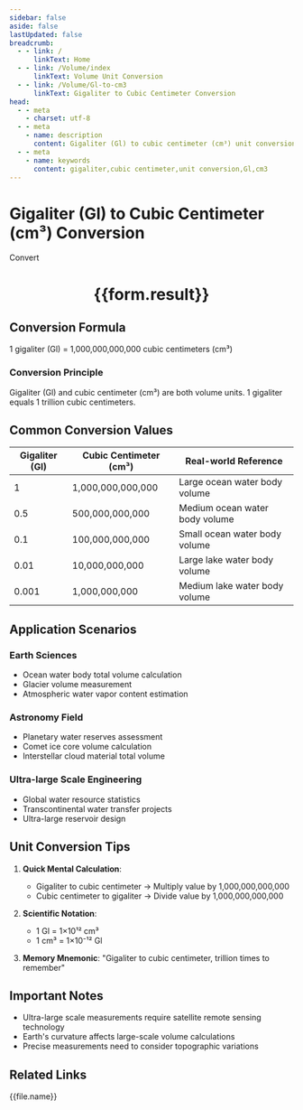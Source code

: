 ```yaml
---
sidebar: false
aside: false
lastUpdated: false
breadcrumb:
  - - link: /
      linkText: Home
  - - link: /Volume/index
      linkText: Volume Unit Conversion
  - - link: /Volume/Gl-to-cm3
      linkText: Gigaliter to Cubic Centimeter Conversion
head:
  - - meta
    - charset: utf-8
  - - meta
    - name: description
      content: Gigaliter (Gl) to cubic centimeter (cm³) unit conversion tool, 1 gigaliter equals 1,000,000,000,000 cubic centimeters.
  - - meta
    - name: keywords
      content: gigaliter,cubic centimeter,unit conversion,Gl,cm3
---
```


# Gigaliter (Gl) to Cubic Centimeter (cm³) Conversion

<script setup>
import { onMounted, reactive, inject ,ref  } from 'vue'
import { NButton,NForm ,NFormItem,NInput,NInputNumber,NSelect,NCard,useMessage ,NGrid ,NGi } from 'naive-ui'
import { defineClientComponent } from 'vitepress'
import { Volume } from '../files';

const convert = inject('convert')
const formRef = ref(null);
const rules = {
  number:{
    required: true,
    type: 'number',
    trigger: "blur"
  }
}
const form = reactive({
  number:null,
  result:'',
  title:'Gigaliter (Gl) to Cubic Centimeter (cm³) Conversion'
})

const convertHandler = (e) => {
  e.preventDefault();
  formRef.value?.validate((errors)=>{
    if (!errors) {
      form.result = `${form.number} Gl = ${convert(form.number).from('Gl').to('cm3')} cm³`
    }
  })
}
</script>

<n-form size="large" :model="form" ref='formRef' :rules="rules">
  <n-form-item label="Value" path="number">
    <n-input-number size="large" style="width:100%" :min="0" v-model:value="form.number" placeholder="Enter gigaliter value" />
  </n-form-item>
  <n-form-item>
    <n-button type="info" style="width:100%" @click="convertHandler">Convert</n-button>
  </n-form-item>
</n-form>
<n-card embedded :bordered="false" hoverable>
  <div style="text-align:center">
    <h1>{{form.result}}</h1>
  </div>
</n-card>

## Conversion Formula
1 gigaliter (Gl) = 1,000,000,000,000 cubic centimeters (cm³)

### Conversion Principle
Gigaliter (Gl) and cubic centimeter (cm³) are both volume units. 1 gigaliter equals 1 trillion cubic centimeters.

## Common Conversion Values
| Gigaliter (Gl) | Cubic Centimeter (cm³) | Real-world Reference                |
|----------------|------------------------|-------------------------------------|
| 1              | 1,000,000,000,000      | Large ocean water body volume       |
| 0.5            | 500,000,000,000        | Medium ocean water body volume      |
| 0.1            | 100,000,000,000        | Small ocean water body volume       |
| 0.01           | 10,000,000,000         | Large lake water body volume        |
| 0.001          | 1,000,000,000          | Medium lake water body volume       |

## Application Scenarios
### Earth Sciences
- Ocean water body total volume calculation
- Glacier volume measurement
- Atmospheric water vapor content estimation

### Astronomy Field
- Planetary water reserves assessment
- Comet ice core volume calculation
- Interstellar cloud material total volume

### Ultra-large Scale Engineering
- Global water resource statistics
- Transcontinental water transfer projects
- Ultra-large reservoir design

## Unit Conversion Tips
1. **Quick Mental Calculation**:
   - Gigaliter to cubic centimeter → Multiply value by 1,000,000,000,000
   - Cubic centimeter to gigaliter → Divide value by 1,000,000,000,000

2. **Scientific Notation**:
   - 1 Gl = 1×10¹² cm³
   - 1 cm³ = 1×10⁻¹² Gl

3. **Memory Mnemonic**:
   "Gigaliter to cubic centimeter, trillion times to remember"

## Important Notes
- Ultra-large scale measurements require satellite remote sensing technology
- Earth's curvature affects large-scale volume calculations
- Precise measurements need to consider topographic variations

## Related Links
<n-grid x-gap="12" :cols="2">
  <n-gi v-for="(file, index) in Volume" :key="index">
    <n-button
      text
      tag="a"
      :href="file.path"
      type="info"
    >
      {{file.name}}
    </n-button>
  </n-gi>
</n-grid>